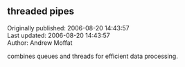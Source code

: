 ## threaded pipes  
Originally published: 2006-08-20 14:43:57  
Last updated: 2006-08-20 14:43:57  
Author: Andrew Moffat  
  
combines queues and threads for efficient data processing.